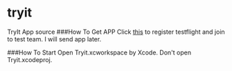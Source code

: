 tryit
=====

TryIt App source
###How To Get APP
Click [this](http://tflig.ht/1pqpiD5) to register testflight and join to test team.
I will send app later.

###How To Start 
Open Tryit.xcworkspace by Xcode. Don't open Tryit.xcodeproj.



